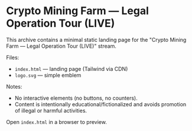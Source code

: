 # Crypto Mining Farm — Legal Operation Tour (LIVE)

This archive contains a minimal static landing page for the "Crypto Mining Farm — Legal Operation Tour (LIVE)" stream.

Files:
- `index.html` — landing page (Tailwind via CDN)
- `logo.svg` — simple emblem

Notes:
- No interactive elements (no buttons, no counters).
- Content is intentionally educational/fictionalized and avoids promotion of illegal or harmful activities.

Open `index.html` in a browser to preview.
